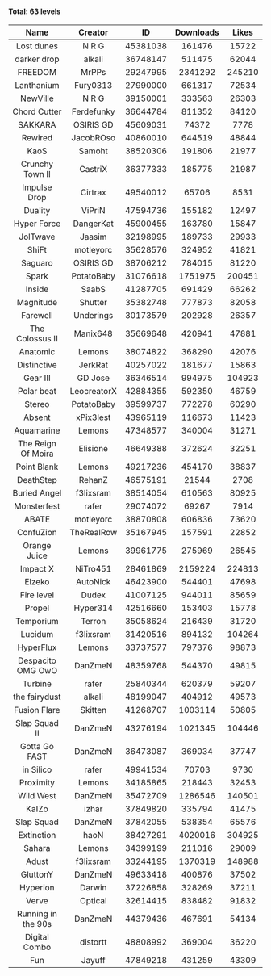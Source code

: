 #### Total: 63 levels

| Name | Creator | ID | Downloads | Likes |
|:---:|:---:|:---:|:---:|:---:|
| Lost dunes | N R G | 45381038 | 161476 | 15722
| darker drop | alkali | 36748147 | 511475 | 62044
| FREEDOM | MrPPs | 29247995 | 2341292 | 245210
| Lanthanium | Fury0313 | 27990000 | 661317 | 72534
| NewVille | N R G | 39150001 | 333563 | 26303
| Chord Cutter | Ferdefunky | 36644784 | 811352 | 84120
| SAKKARA | OSIRIS GD | 45609031 | 74372 | 7778
| Rewired | JacobROso | 40860010 | 644519 | 48844
| KaoS | Samoht | 38520306 | 191806 | 21977
| Crunchy Town II | CastriX | 36377333 | 185775 | 21987
| Impulse Drop  | Cirtrax | 49540012 | 65706 | 8531
| Duality | ViPriN | 47594736 | 155182 | 12497
| Hyper Force | DangerKat | 45900455 | 163780 | 15847
| JolTwave | Jaasim | 32198995 | 189733 | 29933
| ShiFt | motleyorc | 35628576 | 324952 | 41821
| Saguaro | OSIRIS GD | 38706212 | 784015 | 81220
| Spark | PotatoBaby | 31076618 | 1751975 | 200451
| Inside | SaabS | 41287705 | 691429 | 66262
| Magnitude | Shutter | 35382748 | 777873 | 82058
| Farewell | Underings | 30173579 | 202928 | 26357
| The Colossus II | Manix648 | 35669648 | 420941 | 47881
| Anatomic | Lemons | 38074822 | 368290 | 42076
| Distinctive | JerkRat | 40257022 | 181677 | 15863
| Gear III | GD Jose | 36346514 | 994975 | 104923
| Polar beat | LeocreatorX | 42884355 | 592350 | 46759
| Stereo | PotatoBaby | 39599737 | 772278 | 60290
| Absent | xPix3lest | 43965119 | 116673 | 11423
| Aquamarine | Lemons | 47348577 | 340004 | 31271
| The Reign Of Moira | Elisione | 46649388 | 372624 | 32251
| Point Blank | Lemons | 49217236 | 454170 | 38837
| DeathStep | RehanZ | 46575191 | 21544 | 2708
| Buried Angel | f3lixsram | 38514054 | 610563 | 80925
| Monsterfest | rafer | 29074072 | 69267 | 7914
| ABATE | motleyorc | 38870808 | 606836 | 73620
| ConfuZion | TheRealRow | 35167945 | 157591 | 22852
| Orange Juice | Lemons | 39961775 | 275969 | 26545
| Impact X | NiTro451 | 28461869 | 2159224 | 224813
| Elzeko | AutoNick | 46423900 | 544401 | 47698
| Fire level | Dudex | 41007125 | 944011 | 85659
| Propel | Hyper314 | 42516660 | 153403 | 15778
| Temporium | Terron | 35058624 | 216439 | 31720
| Lucidum | f3lixsram | 31420516 | 894132 | 104264
| HyperFlux | Lemons | 33737577 | 797376 | 98873
| Despacito OMG OwO | DanZmeN | 48359768 | 544370 | 49815
| Turbine | rafer | 25840344 | 620379 | 59207
| the fairydust | alkali | 48199047 | 404912 | 49573
| Fusion Flare | Skitten | 41268707 | 1003114 | 50805
| Slap Squad II | DanZmeN | 43276194 | 1021345 | 104446
| Gotta Go FAST | DanZmeN | 36473087 | 369034 | 37747
| in Silico | rafer | 49941534 | 70703 | 9730
| Proximity | Lemons | 34185865 | 218443 | 32453
| Wild West | DanZmeN | 35472709 | 1286546 | 140501
| KaIZo | izhar | 37849820 | 335794 | 41475
| Slap Squad | DanZmeN | 37842055 | 538354 | 65576
| Extinction | haoN | 38427291 | 4020016 | 304925
| Sahara | Lemons | 34399199 | 211016 | 29009
| Adust | f3lixsram | 33244195 | 1370319 | 148988
| GluttonY | DanZmeN | 49633418 | 400876 | 37502
| Hyperion | Darwin | 37226858 | 328269 | 37211
| Verve | Optical | 32614415 | 838482 | 91832
| Running in the 90s | DanZmeN | 44379436 | 467691 | 54134
| Digital Combo | distortt | 48808992 | 369004 | 36220
| Fun | Jayuff | 47849218 | 431259 | 43309
